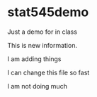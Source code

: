 # stat545demo
Just a demo for in class 

This is new information. 

I am adding things 

I can change this file so fast 

I am not doing much 
